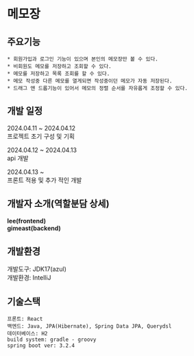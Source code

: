 # 메모장

## 주요기능
```
* 회원가입과 로그인 기능이 있으며 본인의 메모장만 볼 수 있다.
* 비회원도 메모를 저장하고 조회할 수 있다.
* 메모를 저장하고 목록 조회를 할 수 있다.
* 메모 작성중 다른 메모를 열게되면 작성중이던 메모가 자동 저장된다.
* 드래그 앤 드롭기능이 있어서 메모의 정렬 순서를 자유롭게 조정할 수 있다.
```

## 개발 일정
2024.04.11 ~ 2024.04.12  
프로젝트 초기 구성 및 기획

2024.04.12 ~ 2024.04.13   
api 개발

2024.04.13 ~   
프론트 적용 및 추가 적인 개발

## 개발자 소개(역할분담 상세)
__lee(frontend)__  
__gimeast(backend)__  

## 개발환경
개발도구: JDK17(azul)  
개발환경: IntelliJ  

## 기술스택
``프론트: React``  
``백엔드: Java, JPA(Hibernate), Spring Data JPA, Querydsl``  
``데이터베이스: H2``  
``build system: gradle - groovy``    
``spring boot ver: 3.2.4``  

